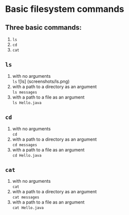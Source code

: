 Basic filesystem commands
==

Three basic commands:
--
1. `ls`
2. `cd`
3. `cat`

`ls`
--
1. with no arguments  
   `ls`
   ![ls]
   (screenshots/ls.png)
3. with a path to a directory as an argument  
   `ls messages`
4. with a path to a file as an argument  
    `ls Hello.java`

`cd`
--
1. with no arguments  
   `cd`
2. with a path to a directory as an argument  
   `cd messages`
3. with a path to a file as an argument  
   `cd Hello.java`

`cat`
--
1. with no arguments  
   `cat`
2. with a path to a directory as an argument  
   `cat messages`
3. with a path to a file as an argument  
   `cat Hello.java`
